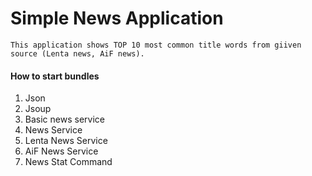 # Simple News Application
    This application shows TOP 10 most common title words from giiven source (Lenta news, AiF news).

#### How to start bundles
1. Json
2. Jsoup
3. Basic news service
4. News Service
5. Lenta News Service
6. AiF News Service
7. News Stat Command     
